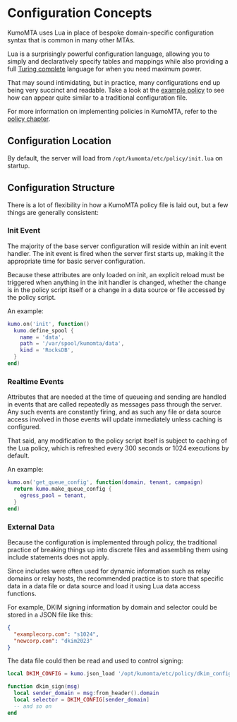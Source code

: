 # Configuration Concepts

KumoMTA uses Lua in place of bespoke domain-specific configuration syntax
that is common in many other MTAs.

Lua is a surprisingly powerful configuration language, allowing you to simply
and declaratively specify tables and mappings while also providing a full
[Turing complete](https://en.wikipedia.org/wiki/Turing_completeness) language
for when you need maximum power.

That may sound intimidating, but in practice, many configurations end up being
very succinct and readable.  Take a look at the [example policy](example.md) to
see how can appear quite similar to a traditional configuration file.

For more information on implementing policies in KumoMTA, refer to the [policy chapter](../policy/index.md).

## Configuration Location

By default, the server will load from `/opt/kumomta/etc/policy/init.lua` on startup.

## Configuration Structure

There is a lot of flexibility in how a KumoMTA policy file is laid out, but a few things are generally consistent:

### Init Event

The majority of the base server configuration will reside within an init event handler. The init event is fired when the server first starts up, making it the appropriate time for basic server configuration.

Because these attributes are only loaded on init, an explicit reload must be triggered when anything in the init handler is changed, whether the change is in the policy script itself or a change in a data source or file accessed by the policy script.

An example:

```lua
kumo.on('init', function()
  kumo.define_spool {
    name = 'data',
    path = '/var/spool/kumomta/data',
    kind = 'RocksDB',
  }
end)
```

### Realtime Events

Attributes that are needed at the time of queueing and sending are handled in events that are called repeatedly as messages pass through the server. Any such events are constantly firing, and as such any file or data source access involved in those events will update immediately unless caching is configured.

That said, any modification to the policy script itself is subject to caching of the Lua policy, which is refreshed every 300 seconds or 1024 executions by default.

An example:

```lua
kumo.on('get_queue_config', function(domain, tenant, campaign)
  return kumo.make_queue_config {
    egress_pool = tenant,
  }
end)
```

### External Data

Because the configuration is implemented through policy, the traditional practice of breaking things up into discrete files and assembling them using include statements does not apply.

Since includes were often used for dynamic information such as relay domains or relay hosts, the recommended practice is to store that specific data in a data file or data source and load it using Lua data access functions.

For example, DKIM signing information by domain and selector could be stored in a JSON file like this:

```json
{
  "examplecorp.com": "s1024",
  "newcorp.com": "dkim2023"
}
```

The data file could then be read and used to control signing:

```lua
local DKIM_CONFIG = kumo.json_load '/opt/kumomta/etc/policy/dkim_config.json'

function dkim_sign(msg)
  local sender_domain = msg:from_header().domain
  local selector = DKIM_CONFIG[sender_domain]
  -- and so on
end
```
